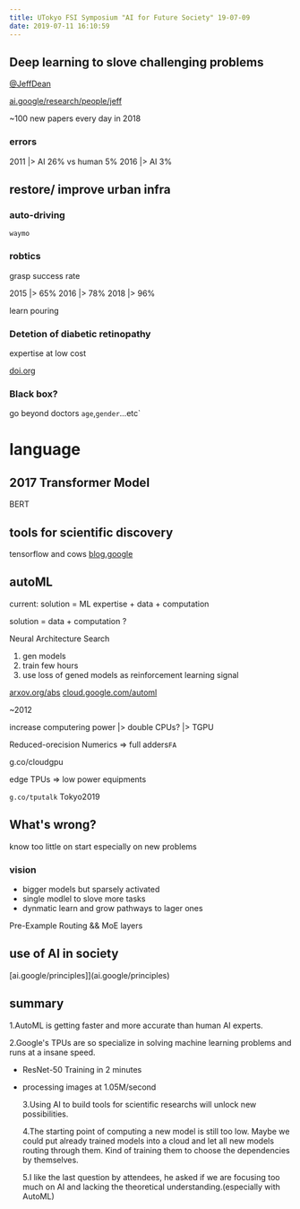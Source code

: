 ```yaml
---
title: UTokyo FSI Symposium "AI for Future Society" 19-07-09
date: 2019-07-11 16:10:59
---
```


## Deep learning to slove challenging problems

[@JeffDean](https://twitter.com/JeffDean)

[ai.google/research/people/jeff](ai.google/research/people/jeff)

~100 new papers every day in 2018

### errors

2011 |> AI 26% vs human 5%
2016 |> AI 3%

## restore/ improve urban infra

### auto-driving

`waymo`

### robtics

grasp success rate

2015 |> 65%
2016 |> 78%
2018 |> 96%

learn pouring

### Detetion of diabetic retinopathy

expertise at low cost

[doi.org](doi.org)

### Black box?

go beyond doctors `age`,`gender`...etc`

# language

## 2017 Transformer Model

BERT

## tools for scientific discovery

tensorflow and cows
[blog.google]()

## autoML

current: solution = ML expertise + data + computation

solution = data + computation ?

Neural Architecture Search

1. gen models
2. train few hours
3. use loss of gened models as reinforcement learning signal

[arxov.org/abs](arxov.org/abs)
[cloud.google.com/automl](cloud.google.com/automl)

~2012

increase computering power |> double CPUs? |> TGPU

Reduced-orecision Numerics => full adders`FA`

g.co/cloudgpu

edge TPUs => low power equipments

`g.co/tputalk` Tokyo2019

## What's wrong?

know too little on start especially on new problems

### vision

- bigger models but sparsely activated
- single modlel to slove more tasks
- dynmatic learn and grow pathways to lager ones

Pre-Example Routing && MoE layers

## use of AI in society

[ai.google/principles]](ai.google/principles)

## summary

1.AutoML is getting faster and more accurate than human AI experts.

2.Google's TPUs are so specialize in solving machine learning problems and runs at a insane speed.

- ResNet-50 Training in 2 minutes
- processing images at 1.05M/second

  3.Using AI to build tools for scientific researchs will unlock new possibilities.

  4.The starting point of computing a new model is still too low. Maybe we could put already trained models into a cloud and let all new models routing through them. Kind of training them to choose the dependencies by themselves.

  5.I like the last question by attendees, he asked if we are focusing too much on AI and lacking the theoretical understanding.(especially with AutoML)
